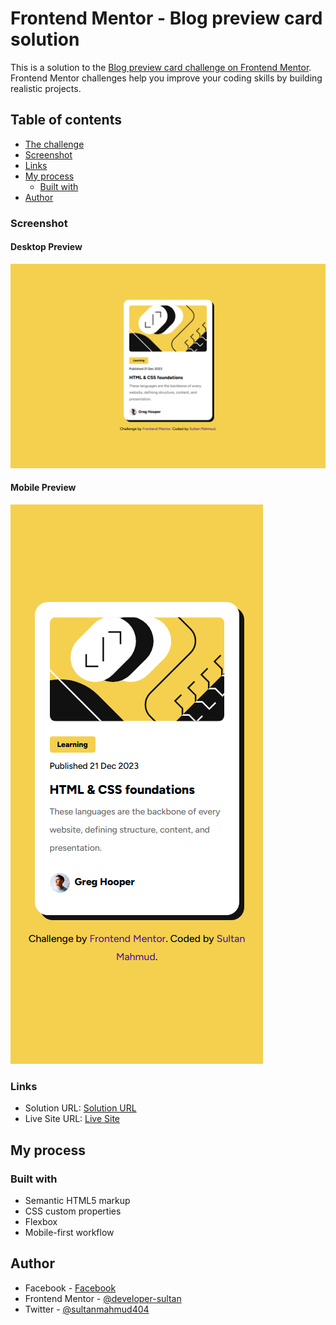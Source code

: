 # Frontend Mentor - Blog preview card solution

This is a solution to the [Blog preview card challenge on Frontend Mentor](https://www.frontendmentor.io/challenges/blog-preview-card-ckPaj01IcS). Frontend Mentor challenges help you improve your coding skills by building realistic projects. 

## Table of contents
  - [The challenge](#the-challenge)
  - [Screenshot](#screenshot)
  - [Links](#links)
- [My process](#my-process)
  - [Built with](#built-with)
- [Author](#author)

### Screenshot

#### Desktop Preview
![Desktop-preview](./design/desktop-preview.jpg)

#### Mobile Preview
![Mobile-preview](./design/mobile-preview.jpg)


### Links

- Solution URL: [Solution URL](https://developer-sultan.github.io/blog-preview-card/)
- Live Site URL: [Live Site](https://blog-preview-card-one-kohl.vercel.app/)

## My process

### Built with

- Semantic HTML5 markup
- CSS custom properties
- Flexbox
- Mobile-first workflow

## Author

- Facebook - [Facebook](https://www.facebook.com/sultanmahmud.dev)
- Frontend Mentor - [@developer-sultan](https://www.frontendmentor.io/profile/developer-sultan)
- Twitter - [@sultanmahmud404](https://x.com/sultanmahmud404)
